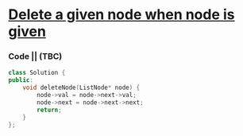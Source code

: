 # [Delete a given node when node is given](https://leetcode.com/problems/delete-node-in-a-linked-list/)

### Code || (TBC)

``` .cpp
class Solution {
public:
    void deleteNode(ListNode* node) {
        node->val = node->next->val;
        node->next = node->next->next;
        return;
    }
};
```
